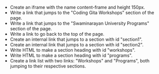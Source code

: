 - Create an iframe with the name content-frame and height 150px.
- Write a link that jumps to the "Coding Gita Workshops" section of the page.
- Write a link that jumps to the "Swaminarayan University Programs" section of the page.
- Write a link to go back to the top of the page.
- Create an internal link that jumps to a section with id "section1".
- Create an internal link that jumps to a section with id "section2".
- Write HTML to make a section heading with id "workshops".
- Write HTML to make a section heading with id "programs".
- Create a link list with two links: "Workshops" and "Programs", both jumping to their respective sections.
